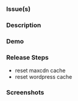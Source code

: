 ### Issue(s)

### Description

### Demo

### Release Steps
- reset maxcdn cache
- reset wordpress cache

### Screenshots
